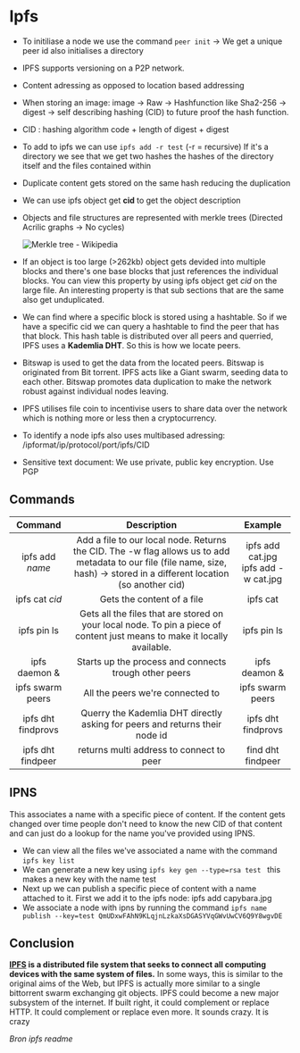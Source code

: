 # Ipfs

- To initiliase a node we use the command `peer init` -> We get a unique peer id also initialises a directory
-  IPFS  supports versioning on a P2P network.

- Content adressing as opposed to location based addressing
- When storing an image: image -> Raw -> Hashfunction like Sha2-256 -> digest -> self describing hashing (CID) to future proof the hash function.
- CID : hashing algorithm code + length of digest + digest
- To add to ipfs we can use `ipfs add -r test` (-r = recursive) If it's a directory we see that we get two hashes the hashes of the directory itself and the files contained within

- Duplicate content gets stored on the same hash reducing the duplication

- We can use ipfs object get **cid** to get the object description

- Objects and file structures are represented with merkle trees (Directed Acrilic graphs -> No cycles)

  ![Merkle tree - Wikipedia](https://upload.wikimedia.org/wikipedia/commons/9/95/Hash_Tree.svg)

- If an object is too large (>262kb) object gets devided into multiple blocks and there's one base blocks that just references the individual blocks. You can view this property by using ipfs object get *cid* on the large file. An interesting property is that sub sections that are the same also get unduplicated.

- We can find where a specific block is stored using a hashtable. So if we have a specific cid we can query a hashtable to find the peer that has that block. This hash table is distributed over all peers and querried, IPFS uses a **Kademlia DHT**. So this is how we locate peers.

- Bitswap is used to get the data from the located peers. Bitswap is originated from Bit torrent. IPFS acts like a Giant swarm, seeding data to each other. Bitswap promotes data duplication to make the network robust against individual nodes leaving.   

- IPFS utilises file coin to incentivise users to share data over the network which is nothing more or less then a cryptocurrency.

- To identify a node ipfs also uses multibased adressing: /ipformat/ip/protocol/port/ipfs/CID

- Sensitive text document: We use private, public key encryption. Use PGP

## Commands

|          Command           |                         Description                          |                  Example                   |
| :------------------------: | :----------------------------------------------------------: | :----------------------------------------: |
|      ipfs add *name*       | Add a file to our local node. Returns the CID. The -w flag allows us to add metadata to our file (file name, size, hash) -> stored in a different location (so another cid) | ipfs add cat.jpg<br /> ipfs add -w cat.jpg |
|       ipfs cat *cid*       |                  Gets the content of a file                  |                  ipfs cat                  |
|        ipfs pin ls         | Gets all the files that are stored on your local node. To pin a piece of content just means to make it locally available. |                ipfs pin ls                 |
|       ipfs daemon &        |    Starts up the process and connects trough other peers     |               ipfs deamon &                |
|      ipfs swarm peers      |               All the peers we're connected to               |              ipfs swarm peers              |
|  ipfs dht findprovs <cid>  | Querry the Kademlia DHT directly asking for peers and returns their node id |          ipfs dht findprovs <cid>          |
| ipfs dht findpeer <nodeid> |           returns multi address to connect to peer           |         find dht findpeer <nodeid>         |

## IPNS

This associates a name with a specific piece of content. If the content gets changed over time people don't need to know the new CID of that content and can just do a lookup for the name you've provided using IPNS. 

- We can view all the files we've associated a name with the command `ipfs key list`
- We can generate a new key using `ipfs key gen --type=rsa test ` this makes a new key with the name test
- Next up we can publish a specific piece of content with a name attached to it. First we add it to the ipfs node: ipfs add capybara.jpg
- We associate a node with ipns by running the command `ipfs name publish --key=test QmUDxwFAhN9KLqjnLzkaXsDGASYVqGWvUwCV6Q9Y8wgvDE`

## Conclusion 

**[IPFS](http://ipfs.io) is a distributed file system that seeks to connect all computing devices with the same system of files.** In some ways, this is similar to the original aims of the Web, but IPFS is actually more similar to a single bittorrent swarm exchanging git  objects.  IPFS could become a new major subsystem of the internet. If  built right, it could complement or replace HTTP. It could complement or replace even more. It sounds crazy. It is crazy

*Bron ipfs readme*